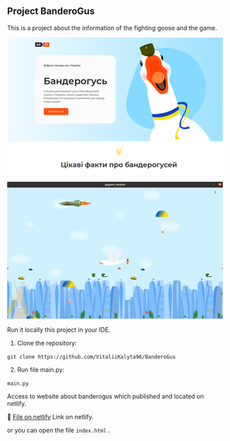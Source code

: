 ## Project BanderoGus

This is a project about the information of the fighting goose and the game.

![goose_on_page .png](image_game/goose_on_page%20.png)

![game.png](image_game/game.png)

Run it locally this project in your IDE.

1. Clone the repository:

 `git clone https://github.com/VitaliiKalyta96/BanderoGus`

2. Run file main.py:

 `main.py`

Access to website about banderogus which published and located on netlify.

📂 [File on netlify](https://wondrous-cascaron-70dd73.netlify.app/ ) Link on netlify.

or you can open the file `index.html` .